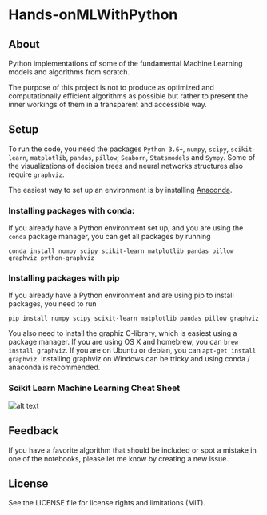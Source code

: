 # Hands-onMLWithPython

## About
Python implementations of some of the fundamental Machine Learning models and algorithms from scratch.

The purpose of this project is not to produce as optimized and computationally efficient algorithms as possible
but rather to present the inner workings of them in a transparent and accessible way.

## Setup

To run the code, you need the packages ``Python 3.6+``, ``numpy``, ``scipy``, ``scikit-learn``, ``matplotlib``,
``pandas``, ``pillow``, ``Seaborn``, ``Statsmodels`` and ``Sympy``.
Some of the visualizations of decision trees and neural networks structures also require ``graphviz``. 

The easiest way to set up an environment is by installing [Anaconda](https://www.continuum.io/downloads).

### Installing packages with conda:
If you already have a Python environment set up, and you are using the ``conda`` package manager, you can get all packages by running

    conda install numpy scipy scikit-learn matplotlib pandas pillow graphviz python-graphviz


### Installing packages with pip
If you already have a Python environment and are using pip to install packages, you need to run

    pip install numpy scipy scikit-learn matplotlib pandas pillow graphviz

You also need to install the graphiz C-library, which is easiest using a package manager.
If you are using OS X and homebrew, you can ``brew install graphviz``. If you are on Ubuntu or debian, you can ``apt-get install graphviz``.
Installing graphviz on Windows can be tricky and using conda / anaconda is recommended.

### Scikit Learn Machine Learning Cheat Sheet

![alt text](https://github.com/GeorgeSeif/Python-Machine-Learning/blob/master/ml_cheatsheet.png)

## Feedback

If you have a favorite algorithm that should be included or spot a mistake in one of the notebooks, please let me know by creating a new issue.

## License

See the LICENSE file for license rights and limitations (MIT).
